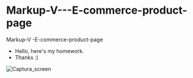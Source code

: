 # Markup-V---E-commerce-product-page

Markup-V -E-commerce-product-page

- Hello, here's my homework.
- Thanks :)

![Captura_screen](https://user-images.githubusercontent.com/113383293/193424097-fcd4001e-4e3c-4360-ad00-1fc80a2612b2.PNG)
